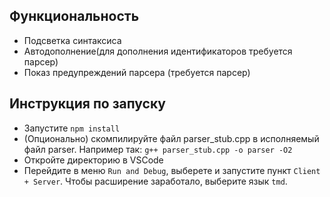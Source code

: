 ## Функциональность

* Подсветка синтаксиса
* Автодополнение(для дополнения идентификаторов требуется парсер)
* Показ предупреждений парсера (требуется парсер)

## Инструкция по запуску

- Запустите `npm install` 
- (Опционально) скомпилируйте файл parser_stub.cpp в исполняемый файл parser. Например так: `g++ parser_stub.cpp -o parser -O2`
- Откройте директорию в VSCode
- Перейдите в меню `Run and Debug`, выберете и запустите пункт `Client + Server`. Чтобы расширение заработало, выберите язык `tmd`.
